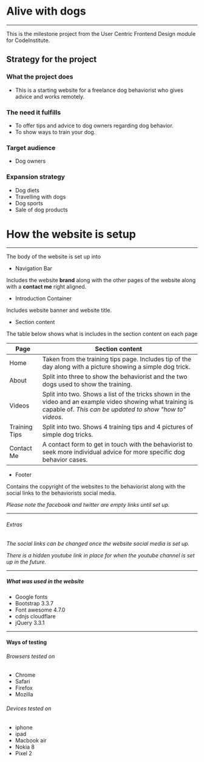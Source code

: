 # **Alive with dogs**
---

This is the milestone project from the User Centric Frontend Design module for CodeInstitute.





## Strategy for the project
### What the project does
* This is a starting website for a freelance dog behaviorist who gives advice and works remotely.

### The need it fulfills
* To offer tips and advice to dog owners regarding dog behavior.
* To show ways to train your dog.

### Target audience
* Dog owners

### Expansion strategy
* Dog diets
* Travelling with dogs
* Dog sports
* Sale of dog products


# How the website is setup
---
The body of the website is set up into
* Navigation Bar

Includes the website __brand__ along with the other pages of the website along with a __contact me__ right aligned. 

* Introduction Container

Includes website banner and website title.

* Section content

The table below shows what is includes in the section content on each page 

|Page         |  Section content|
|-------------|-----------------|
|Home         |Taken from the training tips page. Includes tip of the day along with a picture showing a simple dog trick.|
|About        |Split into three to show the behaviorist and the two dogs used to show the training.   |
|Videos       |Split into two. Shows a list of the tricks shown in the video and an example video showing what training is capable of. *This can be updated to show "how to" videos*.|
|Training Tips|Split into two. Shows 4 training tips and 4 pictures of simple dog tricks.        |   
|Contact Me   |A contact form to get in touch with the behaviorist to seek more individual advice for more specific dog behavior cases.|


* Footer

Contains the copyright of the websites to the behaviorist along with the social links to the behaviorists social media.

*Please note the facebook and twitter are empty links until set up.*




---



###### Extras
*The social links can be changed once the website social media is set up.*

*There is a hidden youtube link in place for when the youtube channel is set up in the future.*


---

##### What was used in the website

* Google fonts
* Bootstrap 3.3.7
* Font awesome 4.7.0
* cdnjs cloudflare
* jQuery 3.3.1

---

#### Ways of testing
###### Browsers tested on

* Chrome
* Safari
* Firefox
* Mozilla

###### Devices tested on
* iphone
* ipad
* Macbook air
* Nokia 8
* Pixel 2